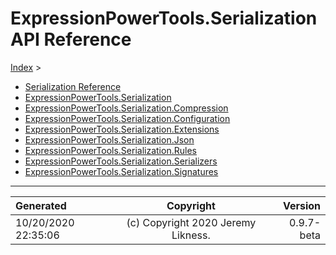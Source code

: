 ﻿# ExpressionPowerTools.Serialization API Reference

[Index](../index.md) > 

- [Serialization Reference](ExpressionPowerTools.Serialization.ser.md)
- [ExpressionPowerTools.Serialization](ExpressionPowerTools.Serialization.n.md)
- [ExpressionPowerTools.Serialization.Compression](ExpressionPowerTools.Serialization.Compression.n.md)
- [ExpressionPowerTools.Serialization.Configuration](ExpressionPowerTools.Serialization.Configuration.n.md)
- [ExpressionPowerTools.Serialization.Extensions](ExpressionPowerTools.Serialization.Extensions.n.md)
- [ExpressionPowerTools.Serialization.Json](ExpressionPowerTools.Serialization.Json.n.md)
- [ExpressionPowerTools.Serialization.Rules](ExpressionPowerTools.Serialization.Rules.n.md)
- [ExpressionPowerTools.Serialization.Serializers](ExpressionPowerTools.Serialization.Serializers.n.md)
- [ExpressionPowerTools.Serialization.Signatures](ExpressionPowerTools.Serialization.Signatures.n.md)

---

| Generated | Copyright | Version |
| :-- | :-: | --: |
| 10/20/2020 22:35:06 | (c) Copyright 2020 Jeremy Likness. | 0.9.7-beta |
